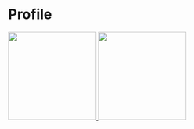 # Profile
<div>
    <a href="https://github.com/italojohnny" />
    <img height="180em" src="https://github-readme-stats.vercel.app/api?username=italojohnny&show_icons=true&include_all_commits=true&count_private=true"/>
    <img height="180em" src="https://github-readme-stats.vercel.app/api/top-langs/?username=italojohnny&layout=compact&langs_count=16"/>
</div>
